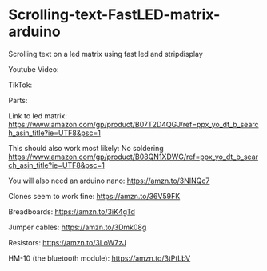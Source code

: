 # Scrolling-text-FastLED-matrix-arduino
Scrolling text on a led matrix using fast led and stripdisplay

Youtube Video:

TikTok:

Parts:

Link to led matrix: https://www.amazon.com/gp/product/B07T2D4QGJ/ref=ppx_yo_dt_b_search_asin_title?ie=UTF8&psc=1

This should also work most likely: No soldering https://www.amazon.com/gp/product/B08QN1XDWG/ref=ppx_yo_dt_b_search_asin_title?ie=UTF8&psc=1

You will also need an arduino nano: https://amzn.to/3NINQc7

Clones seem to work fine: https://amzn.to/36V59FK

Breadboards: https://amzn.to/3iK4gTd

Jumper cables: https://amzn.to/3Dmk08g

Resistors: https://amzn.to/3LoW7zJ

HM-10 (the bluetooth module): https://amzn.to/3tPtLbV
